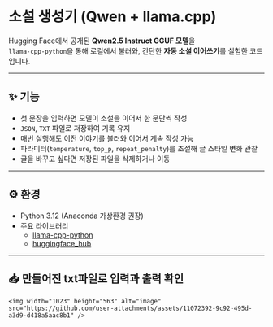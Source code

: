 # 소설 생성기 (Qwen + llama.cpp)

Hugging Face에서 공개된 **Qwen2.5 Instruct GGUF 모델**을  
`llama-cpp-python`을 통해 로컬에서 불러와, 간단한 **자동 소설 이어쓰기**를 실험한 코드입니다.  

---

## ✨ 기능
- 첫 문장을 입력하면 모델이 소설을 이어서 한 문단씩 작성
- `JSON`, `TXT` 파일로 저장하여 기록 유지
- 매번 실행해도 이전 이야기를 불러와 이어서 계속 작성 가능
- 파라미터(`temperature`, `top_p`, `repeat_penalty`)를 조절해 글 스타일 변화 관찰
- 글을 바꾸고 싶다면 저장된 파일을 삭제하거나 이동
---

## ⚙️ 환경
- Python 3.12 (Anaconda 가상환경 권장)
- 주요 라이브러리
  - [llama-cpp-python](https://github.com/abetlen/llama-cpp-python)
  - [huggingface_hub](https://github.com/huggingface/huggingface_hub)

---

## 📥 만들어진 txt파일로 입력과 출력 확인
```
<img width="1023" height="563" alt="image" src="https://github.com/user-attachments/assets/11072392-9c92-495d-a3d9-d418a5aac8b1" />






